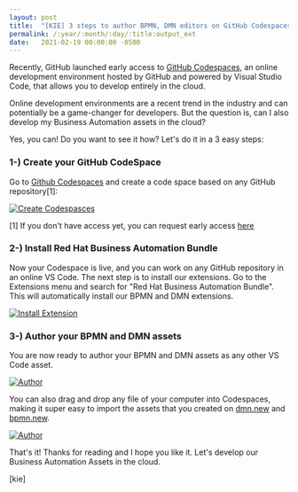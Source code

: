 ```yaml
---
layout: post
title:  "[KIE] 3 steps to author BPMN, DMN editors on GitHub Codespaces"
permalink: /:year/:month/:day/:title:output_ext
date:   2021-02-19 00:00:00 -0500
---
```

Recently, GitHub launched early access to [GitHub Codespaces](https://github.com/features/codespaces), an online development environment hosted by GitHub and powered by Visual Studio Code, that allows you to develop entirely in the cloud.

Online development environments are a recent trend in the industry and can potentially be a game-changer for developers. But the question is, can I also develop my Business Automation assets in the cloud?

Yes, you can! Do you want to see it how? Let's do it in a 3 easy steps:

### 1-) Create your GitHub CodeSpace

Go to [Github Codespaces](https://github.com/codespaces)  and create a code space based on any GitHub repository[1]:

[![Create Codespasces](/assets/2021/codespaces1.gif "Create Codespaces")](/assets/2021/codespaces1.gif)

[1] If you don't have access yet, you can request early access [here](https://github.com/features/codespaces)

### 2-) Install Red Hat Business Automation Bundle

Now your Codespace is live, and you can work on any GitHub repository in an online VS Code. The next step is to install our extensions.
Go to the Extensions menu and search for "Red Hat Business Automation Bundle".  This will automatically install our BPMN and DMN extensions.

[![Install Extension](/assets/2021/codespaces2.gif "Install Extension")](/assets/2021/codespaces2.gif)

### 3-) Author your BPMN and DMN assets

You are now ready to author your BPMN and DMN assets as any other VS Code asset.

[![Author](/assets/2021/codespaces3.gif "Author")](/assets/2021/codespaces3.gif)

You can also drag and drop any file of your computer into Codespaces, making it super easy to import the assets that you created on [dmn.new](https://dmn.new) and [bpmn.new](https://bpmn.new).

[![Author](/assets/2021/codespaces4.gif "Author")](/assets/2021/codespaces4.gif)

That's it! Thanks for reading and I hope you like it. Let's develop our Business Automation Assets in the cloud.

[kie]
